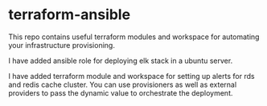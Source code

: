 # terraform-ansible
This repo contains useful terraform modules and workspace for automating your infrastructure provisioning.

I have added ansible role for deploying elk stack in a ubuntu server.

I have added terraform module and workspace for setting up alerts for rds and redis cache cluster. You can use provisioners as well as external providers to pass the dynamic value to orchestrate the deployment.
